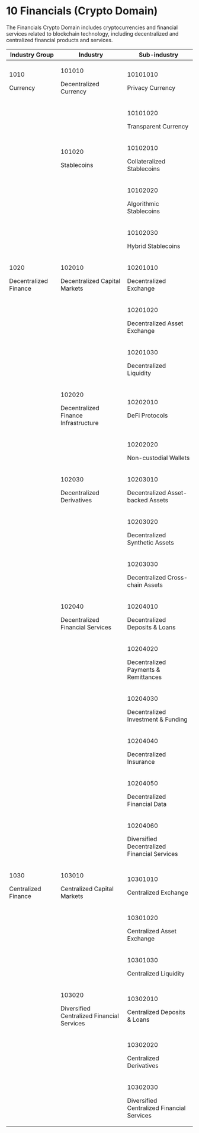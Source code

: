 # 10 Financials (Crypto Domain)

The Financials Crypto Domain includes cryptocurrencies and financial services related to blockchain technology, including decentralized and centralized financial products and services.

| Industry Group                          | Industry                                                       | Sub-industry                                                       |
| --------------------------------------- | -------------------------------------------------------------- | ------------------------------------------------------------------ |
| <p>1010</p><p>Currency</p>              | <p>101010</p><p>Decentralized Currency</p>                     | <p>10101010</p><p>Privacy Currency</p>                             |
|                                         |                                                                | <p>10101020</p><p>Transparent Currency</p>                         |
|                                         | <p>101020</p><p>Stablecoins</p>                                | <p>10102010</p><p>Collateralized Stablecoins</p>                   |
|                                         |                                                                | <p>10102020</p><p>Algorithmic Stablecoins</p>                      |
|                                         |                                                                | <p>10102030</p><p>Hybrid Stablecoins</p>                           |
| <p>1020</p><p>Decentralized Finance</p> | <p>102010</p><p>Decentralized Capital Markets</p>              | <p>10201010</p><p>Decentralized Exchange</p>                       |
|                                         |                                                                | <p>10201020</p><p>Decentralized Asset Exchange</p>                 |
|                                         |                                                                | <p>10201030</p><p>Decentralized Liquidity</p>                      |
|                                         | <p>102020</p><p>Decentralized Finance Infrastructure</p>       | <p>10202010</p><p>DeFi Protocols</p>                               |
|                                         |                                                                | <p>10202020</p><p>Non-custodial Wallets</p>                        |
|                                         | <p>102030</p><p>Decentralized Derivatives</p>                  | <p>10203010</p><p>Decentralized Asset-backed Assets</p>            |
|                                         |                                                                | <p>10203020</p><p>Decentralized Synthetic Assets</p>               |
|                                         |                                                                | <p>10203030</p><p>Decentralized Cross-chain Assets</p>             |
|                                         | <p>102040</p><p>Decentralized Financial Services</p>           | <p>10204010</p><p>Decentralized Deposits &#x26; Loans</p>          |
|                                         |                                                                | <p>10204020</p><p>Decentralized Payments &#x26; Remittances</p>    |
|                                         |                                                                | <p>10204030</p><p>Decentralized Investment &#x26; Funding</p>      |
|                                         |                                                                | <p>10204040</p><p>Decentralized Insurance</p>                      |
|                                         |                                                                | <p>10204050</p><p>Decentralized Financial Data</p>                 |
|                                         |                                                                | <p>10204060</p><p>Diversified Decentralized Financial Services</p> |
| <p>1030</p><p>Centralized Finance</p>   | <p>103010</p><p>Centralized Capital Markets</p>                | <p>10301010</p><p>Centralized Exchange</p>                         |
|                                         |                                                                | <p>10301020</p><p>Centralized Asset Exchange</p>                   |
|                                         |                                                                | <p>10301030</p><p>Centralized Liquidity</p>                        |
|                                         | <p>103020</p><p>Diversified Centralized Financial Services</p> | <p>10302010</p><p>Centralized Deposits &#x26; Loans</p>            |
|                                         |                                                                | <p>10302020</p><p>Centralized Derivatives</p>                      |
|                                         |                                                                | <p>10302030</p><p>Diversified Centralized Financial Services</p>   |

